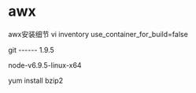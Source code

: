 # awx

awx安装细节
vi inventory
use_container_for_build=false

git ------ 1.9.5

node-v6.9.5-linux-x64


yum install bzip2
